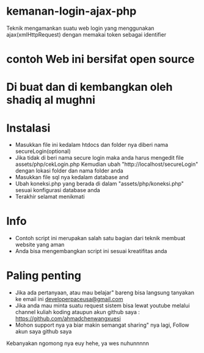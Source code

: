 # kemanan-login-ajax-php
Teknik mengamankan suatu web login yang menggunakan ajax(xmlHttpRequest) dengan memakai token sebagai identifier

# contoh Web ini bersifat open source 
# Di buat dan di kembangkan oleh shadiq al mughni

# Instalasi 

* Masukkan file ini kedalam htdocs dan folder nya diberi nama secureLogin(optional)
* Jika tidak di beri nama secure login maka anda harus mengedit file 
  assets/php/cekLogin.php Kemudian ubah "http://localhost/secureLogin" dengan lokasi
  folder dan nama folder anda
* Masukkan file sql nya kedalam database and
* Ubah koneksi.php yang berada di dalam "assets/php/koneksi.php" sesuai konfigurasi
  database anda
* Terakhir selamat menikmati

# Info 

* Contoh script ini merupakan salah satu bagian dari teknik membuat website yang aman
* Anda bisa mengembangkan script ini sesuai kreatifitas anda

# Paling penting

* Jika ada pertanyaan, atau mau belajar" bareng bisa langsung tanyakan ke email ini
  developerpaceusa@gmail.com
* Jika anda mau minta suatu request sistem bisa lewat youtube melalui 
  channel kuliah koding ataupun akun github saya : https://github.com/ahmadchenwangxuesi
* Mohon support nya ya biar makin semangat sharing" nya lagi, 
  Follow akun saya github saya

Kebanyakan ngomong nya euy hehe, ya wes nuhunnnnn 
